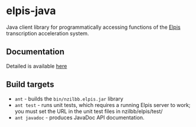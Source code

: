 # elpis-java

Java client library for programmatically accessing functions of the
[Elpis](https://elpis.net.au/) transcription acceleration system.

## Documentation

Detailed is available [here](https://nzilbb.github.io/elpis-java/)

## Build targets

- `ant` - builds the `bin/nzilbb.elpis.jar` library
- `ant test` - runs unit tests, which requires a running Elpis server to work; you
   must set the URL in the unit test files in nzilbb/elpis/test/ 
- `ant javadoc` - produces JavaDoc API documentation.



